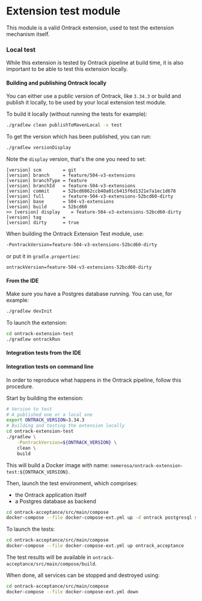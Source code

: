 Extension test module
=====================

This module is a valid Ontrack extension, used to test the extension
mechanism itself.

### Local test

While this extension is tested by Ontrack pipeline at build time, it is 
also important to be able to test this extension locally.

#### Building and publishing Ontrack locally

You can either use a public version of Ontrack, like `3.34.3` or build and publish it locally,
to be used by your local extension test module.

To build it locally (without running the tests for example):

```bash
./gradlew clean publishToMavenLocal -x test
```

To get the version which has been published, you can run:

```bash
./gradlew versionDisplay
```

Note the `display` version, that's the one you need to set:

```
[version] scm        = git
[version] branch     = feature/504-v3-extensions
[version] branchType = feature
[version] branchId   = feature-504-v3-extensions
[version] commit     = 52bcd6062ccb40a01cb415f6d1321e7a1ec1d678
[version] full       = feature-504-v3-extensions-52bcd60-dirty
[version] base       = 504-v3-extensions
[version] build      = 52bcd60
>> [version] display    = feature-504-v3-extensions-52bcd60-dirty
[version] tag        = 
[version] dirty      = true
```

When building the Ontrack Extension Test module, use:

```bash
-PontrackVersion=feature-504-v3-extensions-52bcd60-dirty
```

or put it in `gradle.properties`:

```
ontrackVersion=feature-504-v3-extensions-52bcd60-dirty
```

#### From the IDE

Make sure you have a Postgres database running. You can use, for example:

```bash
./gradlew devInit
```

To launch the extension:

```bash
cd ontrack-extension-test
./gradlew ontrackRun
```

#### Integration tests from the IDE

#### Integration tests on command line

In order to reproduce what happens in the Ontrack pipeline, follow this procedure.

Start by building the extension:

```bash
# Version to test
# A published one or a local one
export ONTRACK_VERSION=3.34.3
# Building and testing the extension locally
cd ontrack-extension-test
./gradlew \
    -PontrackVersion=${ONTRACK_VERSION} \
    clean \
    build
```

This will build a Docker image with name: `nemerosa/ontrack-extension-test:${ONTRACK_VERSION}`.

Then, launch the test environment, which comprises:

* the Ontrack application itself
* a Postgres database as backend

```bash
cd ontrack-acceptance/src/main/compose
docker-compose --file docker-compose-ext.yml up -d ontrack postgresql selenium
```

To launch the tests:

```bash
cd ontrack-acceptance/src/main/compose
docker-compose --file docker-compose-ext.yml up ontrack_acceptance
```

The test results will be available in `ontrack-acceptance/src/main/compose/build`.

When done, all services can be stopped and destroyed using:

```bash
cd ontrack-acceptance/src/main/compose
docker-compose --file docker-compose-ext.yml down
```
